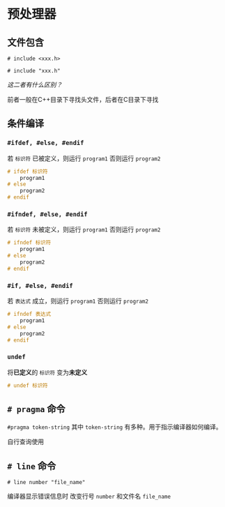 # 预处理器

## 文件包含

`# include <xxx.h> `

`# include "xxx.h"`

*这二者有什么区别？*

前者一般在C++目录下寻找头文件，后者在C目录下寻找

## 条件编译

### `#ifdef, #else, #endif`

若 `标识符` 已被定义，则运行 `program1` 否则运行 `program2`

```C
# ifdef 标识符
	program1
# else
	program2
# endif
```

### `#ifndef, #else, #endif`

若 `标识符` 未被定义，则运行 `program1` 否则运行 `program2`

```C
# ifndef 标识符
	program1
# else
	program2
# endif
```

### `#if, #else, #endif`
若 `表达式` 成立，则运行 `program1` 否则运行 `program2`

```C
# ifndef 表达式
	program1
# else
	program2
# endif
```

### `undef`

将**已定义**的 `标识符` 变为**未定义**

```C
# undef 标识符
```

## `# pragma` 命令

`#pragma token-string` 其中 `token-string` 有多种。用于指示编译器如何编译。

自行查询使用

## `# line` 命令

`# line number "file_name"`

编译器显示错误信息时 改变行号 `number` 和文件名 `file_name`